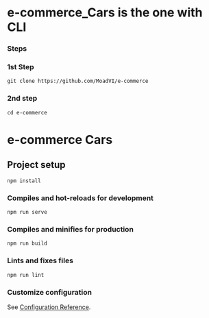 # e-commerce_Cars is the one with CLI 

### Steps
### 1st Step
```
git clone https://github.com/MoadVI/e-commerce

```
### 2nd step
```
cd e-commerce

```


# e-commerce Cars


## Project setup
```
npm install

```

### Compiles and hot-reloads for development
```
npm run serve

```

### Compiles and minifies for production
```
npm run build

```

### Lints and fixes files
```
npm run lint
```

### Customize configuration
See [Configuration Reference](https://cli.vuejs.org/config/).
